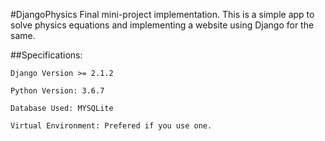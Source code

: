 #DjangoPhysics
Final mini-project implementation. This is a simple app to solve physics equations and implementing a website using Django for the same.

##Specifications:

	Django Version >= 2.1.2 
	
	Python Version: 3.6.7

	Database Used: MYSQLite

	Virtual Environment: Prefered if you use one. 

